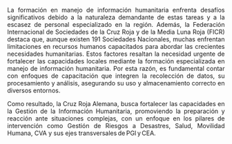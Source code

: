 <p style="text-align: justify;"> La formación en manejo de información humanitaria enfrenta desafíos significativos debido a la naturaleza demandante de estas tareas y a la escasez de personal especializado en la región. Además, la Federación Internacional de Sociedades de la Cruz Roja y de la Media Luna Roja (FICR) destaca que, aunque existen 191 Sociedades Nacionales, muchas enfrentan limitaciones en recursos humanos capacitados para abordar las crecientes necesidades humanitarias. Estos factores resaltan la necesidad urgente de fortalecer las capacidades locales mediante la formación especializada en manejo de información humanitaria. Por esta razón, es fundamental contar con enfoques de capacitación que integren la recolección de datos, su procesamiento y análisis, asegurando su uso y almacenamiento correcto en diversos entornos. <span>

<p style="text-align: justify;"> Como resultado, la Cruz Roja Alemana, busca fortalecer las capacidades en la Gestión de la Información Humanitaria, promoviendo la preparación y reacción ante situaciones complejas, con un enfoque en los pilares de intervención como Gestión de Riesgos a Desastres, Salud, Movilidad Humana, CVA y sus ejes transversales de PGI y CEA.  <span>